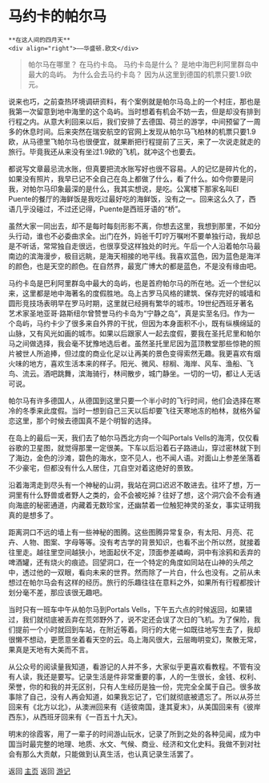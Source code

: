 # 马约卡的帕尔马

```{tip} 
**在这人间的四月天**
<div align="right">——华盛顿.欧文</div>
```

> 帕尔马在哪里？
> 在马约卡岛。
> 马约卡岛是什么？
> 是地中海巴利阿里群岛中最大的岛屿。
> 为什么会去马约卡岛？
> 因为从这里到德国的机票只要1.9欧元。

说来也巧，之前查热环境调研资料，有个案例就是帕尔马岛上的一个村庄，那也是我第一次留意到地中海里的这个岛屿。当时想着有机会不妨一去，但是却没有排到行程之内。从意大利回来以后，我们安排了去德国、荷兰的游学，中间预留了一周多的休息时间。后来突然在瑞安航空的官网上发现从帕尔马飞柏林的机票只要1.9欧，从马德里飞帕尔马也很便宜，就果断把行程提前了三天，来了一次说走就走的旅行。毕竟我还从来没有坐过1.9欧的飞机，就冲这个也要去。

都说写文章最忌流水账，但真要把流水账写好也很不容易。人的记忆是碎片化的，如果没有照片，我早已记不全自己在岛上都做了什么，看了什么。如今你要是问我，对帕尔马印象最深的是什么，我其实想说，是吃。公寓楼下那家名叫El Puente的餐厅的海鲜饭是我吃过最好吃的海鲜饭，没有之一。回来这么久了，西语几乎没碰过，不过还记得，Puente是西班牙语的“桥”。

虽然大家一同出去，却不是每时每刻形影不离，你想去这里，我想到那里，不如分头行动，谁也不必委曲求全。出门在外，妈爸千叮咛万嘱咐不要单独行动，我却总是不听话，常常独自走很远，也很享受这样独处的时光。午后一个人沿着帕尔马最南边的滨海漫步，极目远眺，是海天相接的地平线。我喜欢蓝色，因为蓝色是海洋的颜色，也是天空的颜色。在自然界，最宽广博大的都是蓝色，不是没有缘由吧。

马约卡岛是巴利阿里群岛中最大的岛屿，也是首府帕尔马的所在地。近一个世纪以来，这里都是地中海著名的度假胜地。岛上古罗马风格的建筑、保存完好的城墙和圆形竞技场表明早在罗马时期，这里就已经拥有繁华的城市。19世纪西班牙著名艺术家圣地亚哥·路斯纽尔曾赞誉马约卡岛为“宁静之岛”，真是实至名归。作为一个岛屿，马约卡少了很多来自外界的干扰，但因为本身面积不小，既有纵横绵延的山脉，又有风光如画的城市。如果以后跟家人一起去度假，要我在圣托尼里和帕尔马之间做选择，我会毫不犹豫地选后者。虽然圣托里尼因为蓝顶教堂那些惊艳的照片被世人所追捧，但过度的商业化足以让再美的景色变得索然无趣。我更喜欢有烟火味的地方，喜欢生活本来的样子。阳光、微风、棕榈、海岸、风车、渔船、飞鸟、流云。酒吧跳舞，滨海骑行，林间散步，城门静坐。一切的一切，都让人无话可说。

帕尔马有许多德国人，从德国到这里只要一个半小时的飞行时间，他们会选择在寒冷的冬季来此度假。当时一想到自己三天以后却要飞往天寒地冻的柏林，就格外留恋这里，那个时候去德国真不是个明智的选择。

在岛上的最后一天，我们去了帕尔马西北方向一个叫Portals Vells的海湾，仅仅看谷歌的卫星图，就觉得那里一定很美。下车以后沿着石子路进山，穿过密林就下到了海边，金色的沙滩，碧色的海水，空不见人，也不闻人语。对面山上参差坐落着不少豪宅，但都没有什么人居住，兀自空对着这绝好的景致。

沿着海湾走到尽头有一个神秘的山洞，我站在洞口迟迟不敢进去。往坏了想，万一洞里有什么野兽或者野人之类的，会不会被吃掉？往好了想，这个洞穴会不会有通向海底的秘密通道，内藏着无数珍宝，还幽禁着一位触犯神灵的圣女，事实证明我真的是想多了。

距离洞口不远的墙上有一些神秘的图腾。这些图腾异常复杂，有太阳、月亮、花卉、人物、图案、字母等等。没有考古学的背景知识，也看不出个所以然，就接着往里走。越往里空间越狭小，地面起伏不定，顶面参差嶙峋，洞中有涂鸦和丢弃的啤酒罐，还有烧火的痕迹。回望洞口，在一个特定的角度如同站在山神的头颅之中，透过他的一双眼，看向未来的世界。然而除了一片白，什么也没有。之前从未想过在帕尔马会有这样的经历。旅行的乐趣往往在意料之外，如果所有行程都按计划分毫不差，那应该很无趣吧。

当时只有一班车中午从帕尔马到Portals Vells，下午五六点的时候返回，如果错过，我们就彻底被丢弃在荒郊野外了，说不定还会误了次日的飞机。为了保险，我们提前一个小时就回到车站，在附近等着。同行的大佬一如既往地写生去了，我却很懒不想动，更愿意坐着看天空的云。岛上海风很大，云层晦明变幻，聚散无常，果真是天地有大美而不言。

从公众号的阅读量我知道，看游记的人并不多，大家似乎更喜欢看教程。不管有没有人读，我还是要写。记录生活是件非常重要的事，人的一生很长，金钱、权利、荣誉，你的和我的并无区别，只有人生经历是独一份，完完全全属于自己。很多故事除了自己，没有人再会知道，如果我忘记了，它们就彻底被遗忘了。所以从芬兰回来有《北方以北》，从澳洲回来有《适彼南国，逢其夏末》，从美国回来有《彼岸西东》，从西班牙回来有《一百五十九天》。

明末的徐霞客，用了一辈子的时间游山玩水，记录了所到之处的各种见闻，成为中国当时最完整的地理、地质、水文、气候、商业、经济和文化史料。我做不到对社会有那么大贡献，只能做到认真生活，也认真记录生活罢了。


返回 [主页](../../../intro.md)
返回 [游记](../../../posts/travelsall.md)